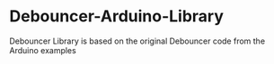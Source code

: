 Debouncer-Arduino-Library
=========================

Debouncer Library is based on the original Debouncer code from the Arduino examples
